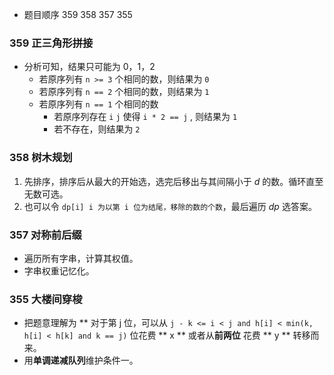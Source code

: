 - 题目顺序 359 358 357 355 

### 359 正三角形拼接
- 分析可知，结果只可能为 0，1，2
  - 若原序列有 ```n >= 3``` 个相同的数，则结果为 ```0```
  - 若原序列有 ```n == 2``` 个相同的数，则结果为 ```1```
  - 若原序列有 ```n == 1``` 个相同的数
    - 若原序列存在 ```i``` ```j``` 使得 ```i * 2 == j``` , 则结果为 ```1```
    - 若不存在，则结果为 ```2``` 

### 358 树木规划
1. 先排序，排序后从最大的开始选，选完后移出与其间隔小于 *d* 的数。循环直至无数可选。
2. 也可以令 ```dp[i] i 为以第 i 位为结尾，移除的数的个数```，最后遍历 *dp* 选答案。

### 357 对称前后缀
- 遍历所有字串，计算其权值。
- 字串权重记忆化。

### 355 大楼间穿梭
- 把题意理解为 ** 对于第 j 位，可以从 ``` j - k <= i < j and h[i] < min(k, h[i] < h[k] and k == j) ``` 位花费 ** x ** 或者从**前两位** 花费 ** y ** 转移而来。
- 用**单调递减队列**维护条件一。
